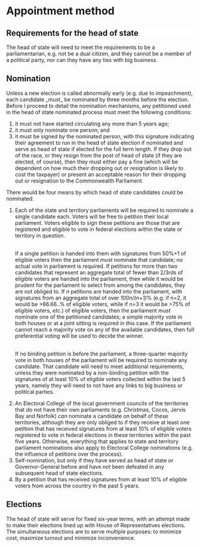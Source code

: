 Appointment method
===================

<h2 style="background-color: white; border:none;" id="requirements-for-head-of-state">Requirements for the head of state</h2>
The head of state will need to meet the requirements to be a parliamentarian, e.g. not be a dual citizen, and they cannot be a member of a political party, nor can they have any ties with big business. 

<h2 style="background-color: white; border: none;" id="nomination">Nomination</h2>
Unless a new election is called abnormally early (e.g. due to impeachment), each candidate _must_ be nominated by three months before the election. Before I proceed to detail the nomination mechanisms, any petitioned used in the head of state nominated process must meet the following conditions:

1. it must not have started circulating any more than 5 years ago;
2. it must only nominate one person; and
3. it must be signed by the nominated person, with this signature indicating their agreement to run in the head of state election if nominated and serve as head of state if elected for the full term length. If they drop out of the race, or they resign from the post of head of state (if they are elected, of course), then they must either pay a fine (which will be dependent on how much their dropping out or resignation is likely to cost the taxpayer) or present an acceptable reason for their dropping out or resignation to the Commonwealth Parliament.

There would be four means by which head of state candidates could be nominated:

<ol>
<li>Each of the state and territory parliaments will be required to nominate a single candidate each. Voters will be free to petition their local parliament. Voters eligible to sign these petitions are those that are registered and eligible to vote in federal elections within the state or territory in question.<br/><br/>

If a single petition is handed into them with signatures from 50%+1 of eligible voters then the parliament <i>must</i> nominate that candidate; no actual vote in parliament is required. If petitions for more than two candidates that represent an aggregate total of fewer than 2/3rds of eligible voters are handed into the parliament, then while it would be prudent for the parliament to select from among the candidates, they are not obliged to. If <i>n</i> petitions are handed into the parliament, with signatures from an aggregate total of over <i>100n/(n+1)</i>% (e.g. if n=2, it would be >66.66..% of eligible voters, while if n=3 it would be >75% of eligible voters, <i>etc.</i>) of eligible voters, then the parliament <i>must</i> nominate one of the petitioned candidates; a simple majority vote in both houses or at a joint sitting is required in this case. If the parliament cannot reach a majority vote on any of the available candidates, then full preferential voting will be used to decide the winner.<br/><br/>

If no binding petition is before the parliament, a three-quarter majority vote in both houses of the parliament will be required to nominate any candidate. That candidate will need to meet additional requirements, unless they were nominated by a non-binding petition with the signatures of at least 10% of eligible voters collected within the last 5 years, namely they will need to not have any links to big business or political parties.</li>
<li>An Electoral College of the local government councils of the territories that do not have their own parliaments (e.g. Christmas, Cocos, Jervis Bay and Norfolk) <i>can</i> nominate a candidate on behalf of these territories, although they are only obliged to if they receive at least one petition that has received signatures from at least 10% of eligible voters registered to vote in federal elections in these territories within the past five years. Otherwise, everything that applies to state and territory parliament nominations also apply to Electoral College nominations (e.g. the influence of petitions over the process).</li>
<li>Self-nomination, but only if they have served as head of state or Governor-General before and have <i>not</i> been defeated in any subsequent head of state elections.</li>
<li>By a petition that has received signatures from at least 10% of eligible voters from across the country in the past 5 years.</li>
</ol>

<h2 style="background-color: white; border: none;" id="elections">Elections</h2>
The head of state will serve for fixed six-year terms, with an attempt made to make their elections lined up with House of Representatives elections. The simultaneous elections are to serve multiple purposes: to minimize cost, maximize turnout and minimize inconvenience.